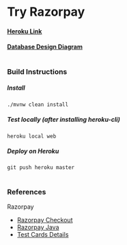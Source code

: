 # Try Razorpay
#### [Heroku Link](https://try-razorpay.herokuapp.com/)
#### [Database Design Diagram](https://dbdiagram.io/d/5f7b2d673a78976d7b76649e)
#
### Build Instructions
##### Install
`./mvnw clean install`
##### Test locally (after installing heroku-cli)
`heroku local web`
##### Deploy on Heroku
`git push heroku master`
#
### References
Razorpay
- [Razorpay Checkout](https://razorpay.com/docs/payment-gateway/web-integration/standard/#types-of-standard-checkout-integration)
- [Razorpay Java](https://razorpay.com/docs/payment-gateway/server-integration/java/)
- [Test Cards Details](https://razorpay.com/docs/payment-gateway/test-card-details/)
